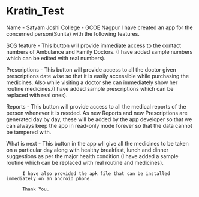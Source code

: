 # Kratin_Test
Name - Satyam Joshi
College - GCOE Nagpur
I have created an app for the concerned person(Sunita) with the following features.

SOS feature - 
        This button will provide immediate access to the contact numbers of Ambulance and Family Doctors. (I have added sample numbers which can be edited with real
        numbers).
 
 Prescriptions - 
         This button will provide access to all the doctor given prescriptions date wise so that it is easily accessible while purchasing the medicines.
         Also while visiting a doctor she can immediately show her routine medicines.(I have added sample prescriptions which can be replaced with real ones).
         
Reports -
         This button will provide access to all the medical reports of the person whenever it is needed. As new Reports and new Prescriptions are generated day by day,
         these will be added by the app developer so that we can always keep the app in read-only mode forever so that the data cannot be tampered with.
   
What is next -
          This button in the app wll give all the medicines to be taken on a particular day along with healthy breakfast, lunch and dinner suggestions as per the major 
          health condition.(I have added a sample routine which can be replaced with real routine and medicines).
          
          I have also provided the apk file that can be installed immediately on an android phone.
          
          Thank You.
